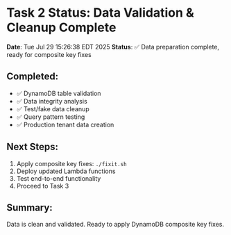 # Task 2 Status: Data Validation & Cleanup Complete

**Date**: Tue Jul 29 15:26:38 EDT 2025
**Status**: ✅ Data preparation complete, ready for composite key fixes

## Completed:
- ✅ DynamoDB table validation
- ✅ Data integrity analysis
- ✅ Test/fake data cleanup
- ✅ Query pattern testing
- ✅ Production tenant data creation

## Next Steps:
1. Apply composite key fixes: `./fixit.sh`
2. Deploy updated Lambda functions
3. Test end-to-end functionality
4. Proceed to Task 3

## Summary:
Data is clean and validated. Ready to apply DynamoDB composite key fixes.
